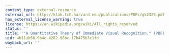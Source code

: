 ```yaml
---
content_type: external-resource
external_url: http://klab.tch.harvard.edu/publications/PDFs/gk2329.pdf
has_external_license_warning: true
license: https://en.wikipedia.org/wiki/All_rights_reserved
status: ''
title: '"A Quantitative Theory of Immediate Visual Recognition." (PDF)'
uid: 4b11ab56-9b4e-4282-96bc-17b475b3c1fd
wayback_url: ''
---
```

